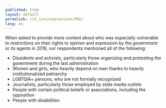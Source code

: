 ```yaml
---
published: true
layout: default
permalink: /v3_1/en/expression/PNG/
lang: en
---
```

When asked to provide more context about who was especially vulnerable to restrictions on their rights to opinion and expression by the government or its agents in 2019, our respondents mentioned all of the following: 

- Dissidents and activists, particularly those organizing and protesting the government during the last administration  
- Women and girls, who heavily depend on men thanks to heavily institutionalized patriarchy 
- LGBTQIA+ persons, who are not formally recognized 
- Journalists, particularly those employed by state media outlets  
- People with certain political beliefs or associations, including the opposition 
- People with disabilities
